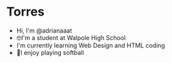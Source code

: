 # Torres
- Hi, I'm @adrianaaat
- 🤓I'm a student at Walpole High School
- I'm currently learning Web Design and HTML coding
- 🥎I enjoy playing softball
